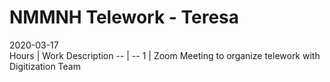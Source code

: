 # NMMNH Telework - Teresa

2020-03-17  
Hours | Work Description
-- | --
1 | Zoom Meeting to organize telework with Digitization Team
